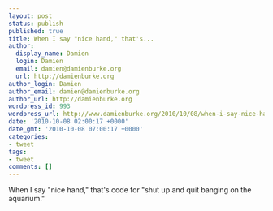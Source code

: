 ```yaml
---
layout: post
status: publish
published: true
title: When I say "nice hand," that's...
author:
  display_name: Damien
  login: Damien
  email: damien@damienburke.org
  url: http://damienburke.org
author_login: Damien
author_email: damien@damienburke.org
author_url: http://damienburke.org
wordpress_id: 993
wordpress_url: http://www.damienburke.org/2010/10/08/when-i-say-nice-hand-thats/
date: '2010-10-08 02:00:17 +0000'
date_gmt: '2010-10-08 07:00:17 +0000'
categories:
- tweet
tags:
- tweet
comments: []
---
```

<p>When I say "nice hand," that's code for "shut up and quit banging on the aquarium."</p>

